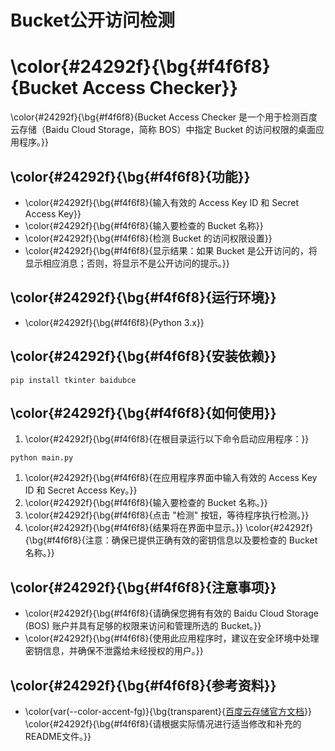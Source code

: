 # Bucket公开访问检测
# \color{#24292f}{\bg{#f4f6f8}{Bucket Access Checker}}
\color{#24292f}{\bg{#f4f6f8}{Bucket Access Checker 是一个用于检测百度云存储（Baidu Cloud Storage，简称 BOS）中指定 Bucket 的访问权限的桌面应用程序。}}
## \color{#24292f}{\bg{#f4f6f8}{功能}}
* \color{#24292f}{\bg{#f4f6f8}{输入有效的 Access Key ID 和 Secret Access Key}}
* \color{#24292f}{\bg{#f4f6f8}{输入要检查的 Bucket 名称}}
* \color{#24292f}{\bg{#f4f6f8}{检测 Bucket 的访问权限设置}}
* \color{#24292f}{\bg{#f4f6f8}{显示结果：如果 Bucket 是公开访问的，将显示相应消息；否则，将显示不是公开访问的提示。}}
## \color{#24292f}{\bg{#f4f6f8}{运行环境}}
* \color{#24292f}{\bg{#f4f6f8}{Python 3.x}}
## \color{#24292f}{\bg{#f4f6f8}{安装依赖}}
```
pip install tkinter baidubce
```
## \color{#24292f}{\bg{#f4f6f8}{如何使用}}
1. \color{#24292f}{\bg{#f4f6f8}{在根目录运行以下命令启动应用程序：}}
```
python main.py
```
1. \color{#24292f}{\bg{#f4f6f8}{在应用程序界面中输入有效的 Access Key ID 和 Secret Access Key。}}
2. \color{#24292f}{\bg{#f4f6f8}{输入要检查的 Bucket 名称。}}
3. \color{#24292f}{\bg{#f4f6f8}{点击 "检测" 按钮，等待程序执行检测。}}
4. \color{#24292f}{\bg{#f4f6f8}{结果将在界面中显示。}}
\color{#24292f}{\bg{#f4f6f8}{注意：确保已提供正确有效的密钥信息以及要检查的 Bucket 名称。}}
## \color{#24292f}{\bg{#f4f6f8}{注意事项}}
* \color{#24292f}{\bg{#f4f6f8}{请确保您拥有有效的 Baidu Cloud Storage (BOS) 账户并具有足够的权限来访问和管理所选的 Bucket。}}
* \color{#24292f}{\bg{#f4f6f8}{使用此应用程序时，建议在安全环境中处理密钥信息，并确保不泄露给未经授权的用户。}}
## \color{#24292f}{\bg{#f4f6f8}{参考资料}}
* \color{var(--color-accent-fg)}{\bg{transparent}{[百度云存储官方文档](https://cloud.baidu.com/doc/BOS/Developer-Resource.html)}}
\color{#24292f}{\bg{#f4f6f8}{请根据实际情况进行适当修改和补充的README文件。}}
